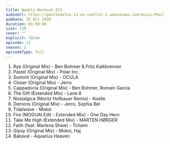 ```yaml
---
title: Weekly Workout 021
audioUrl: https://paulkomelus.s3.eu-central-1.amazonaws.com/music/Paul-Komelus-Weekly-Workout-021(House).mp3
pubDate: 25 Oct 2020
duration: 01:00:00
size: 139
cover: ""
explicit: false
episode: 21
season: 2
episodeType: full
---
```

1. Rye (Original Mix) - Ben Bohmer & Fritz Kalkbrenner
2. Pastel (Original Mix) - Polar Inc.
3. Summit (Original Mix) - OCULA
4. Closer (Original Mix) - Jerro
5. Cappadocia (Original Mix) - Ben Bohmer, Romain Garcia
6. The Gift (Extended Mix) - Lane 8
7. Nostalgica (Moritz Hofbauer Remix) - Koelle
8. Demons (Original Mix) - Jerro, Sophia Bel
9. Tidalwave - Moksi
10. Fire (MOGUAI Edit - Extended Mix) - One Day Hero
11. Take Me High (Extended Mix) - MARTEN HØRGER
12. Faith (feat. Marlena Shaw) - Tchami
13. Gipsy (Original Mix) - Moksi, Haj
14. Bakaval - Aquarius Heaven